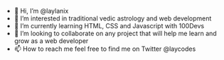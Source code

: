 - 👋 Hi, I’m @laylanix
- 👀 I’m interested in traditional vedic astrology and web development
- 🌱 I’m currently learning HTML, CSS and Javascript with 100Devs
- 💞️ I’m looking to collaborate on any project that will help me learn and grow as a web developer
- 📫 How to reach me feel free to find me on Twitter @laycodes

<!---
laylanix/laylanix is a ✨ special ✨ repository because its `README.md` (this file) appears on your GitHub profile.
You can click the Preview link to take a look at your changes.
--->
